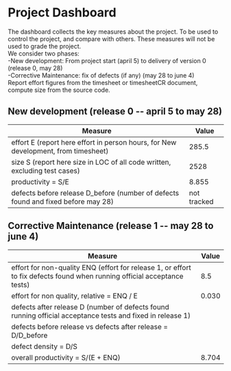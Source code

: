 # Project Dashboard

The dashboard collects the key measures about the project.
To be used to control the project, and compare with others. These measures will not be used to grade the project. <br>
We consider two phases: <br>
-New development: From project start (april 5) to delivery of version 0 (release 0, may 28) <br>
-Corrective Maintenance: fix of defects (if any)  (may 28 to june 4)   <br>
Report effort figures from the timesheet or timesheetCR document, compute size from the source code.

## New development (release 0  -- april 5 to may 28)
| Measure| Value |
|---|---|
|effort E (report here effort in person hours, for New development, from timesheet)  | 285.5|
|size S (report here size in LOC of all code written, excluding test cases)  | 2528 |
|productivity = S/E | 8.855 |
|defects before release D_before (number of defects found and fixed before may 28) | not tracked |




## Corrective Maintenance (release 1 -- may 28 to june 4)

| Measure | Value|
|---|---|
| effort for non-quality ENQ (effort for release 1, or effort to fix defects found when running official acceptance tests) | 8.5 |
| effort for non quality, relative = ENQ / E | 0.030 |
|defects after release D (number of defects found running official acceptance tests and  fixed in release 1) ||
| defects before release vs defects after release = D/D_before ||
|defect density = D/S||
|overall productivity = S/(E + ENQ)| 8.704 |
